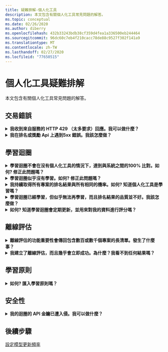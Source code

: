 ```yaml
---
title: 疑難排解-個人化工具
description: 本文包含有關個人化工具常見問題的解答。
ms.topic: conceptual
ms.date: 02/26/2020
ms.author: diberry
ms.openlocfilehash: 432b33243bdb38cf359d4fea1a336500eb244464
ms.sourcegitcommit: 96dc60c7eb4f210cacc78de88c9527f302f141a9
ms.translationtype: MT
ms.contentlocale: zh-TW
ms.lasthandoff: 02/27/2020
ms.locfileid: "77650515"
---
```

# <a name="personalizer-troubleshooting"></a>個人化工具疑難排解

本文包含有關個人化工具常見問題的解答。

## <a name="transaction-errors"></a>交易錯誤

<details>
<summary><b>我收到來自服務的 HTTP 429 （太多要求）回應。我可以做什麼？</b></summary>

**答**：如果您在建立個人化工具實例時選取了免費的價格層，則允許的排名要求數目會有配額限制。 檢查您的排名 API 的 API 呼叫率（在個人化工具資源 Azure 入口網站的 [計量] 窗格中），並調整定價層（在 [定價層] 窗格中），如果您的呼叫量預期會增加到所選定價層的閾值以外。

</details>

<details>
<summary><b>我在排名或獎勵 Api 上遇到5xx 錯誤。我該怎麼做？</b></summary>

**答**：這些問題應該是透明的。 如果他們繼續，請在個人化工具資源的 Azure 入口網站中，選取 [**支援 + 疑難排解**] 區段中的 [**新增支援要求**]，以連線支援。

</details>

## <a name="learning-loop"></a>學習迴圈

<details>
<summary>
<b>學習迴圈不會在沒有個人化工具的情況下，達到與系統之間的100% 比對。如何? 修正此問題嗎？</b></summary>

**答**：您無法透過學習迴圈達成目標的原因如下：
* 使用排名 API 呼叫傳送的功能不足
* 已傳送的功能中的 bug-例如將非匯總功能資料（例如時間戳記）傳送到排名 API
* 具有迴圈處理的 bug-例如，未傳送報酬資料給事件的獎勵 API

若要修正此問題，您必須變更傳送到迴圈的功能，或確定報酬是對排名回應品質的正確評估。

</details>

<details>
<summary>
<b>學習迴圈似乎沒有學習。如何? 修正此問題嗎？</b></summary>

**答**：學習迴圈需要數千個報酬電話，順位呼叫才會有效率地設定優先順序。

如果您不確定學習迴圈目前的行為，請執行[離線評估](concepts-offline-evaluation.md)，並套用已更正的學習原則。

</details>

<details>
<summary><b>我持續取得所有專案的排名結果與所有相同的機率。如何? 知道個人化工具是學習嗎？</b></summary>

**答**：當個人化工具剛啟動且具有_空白_模型，或當您重設個人化工具迴圈，而且您的模型仍在**模型更新頻率**期間內時，會在排名 API 結果中傳回相同的機率。

當新的更新期間開始時，會使用更新的模型，而您會看到機率變更。

</details>

<details>
<summary><b>學習迴圈已經學習，但似乎無法再學習，而且排名結果的品質並不好。我該怎麼做？</b></summary>

**答**：
* 請確定您已完成，並在該個人化工具資源（學習迴圈）的 Azure 入口網站中套用一個評估。
* 請確定所有報酬都已透過獎勵 API 傳送，並已處理。

</details>


<details>
<summary><b>如何? 知道學習迴圈會定期更新，並用來對我的資料進行評分嗎？</b></summary>

**答**：您可以在 Azure 入口網站的 [**模型與學習設定**] 頁面中，找到模型上次更新的時間。 如果您看到舊的時間戳記，很可能是因為您未傳送排名和報酬電話。 如果服務沒有傳入的資料，就不會更新學習。 如果您看到學習迴圈的更新頻率不足，您可以編輯迴圈的**模型更新頻率**。

</details>

## <a name="offline-evaluations"></a>離線評估

<details>
<summary><b>離線評估的功能重要性會傳回包含數百或數千個專案的長清單。發生了什麼事？</b></summary>

**答**：這通常是因為時間戳記、使用者識別碼或一些其他更精細的功能在中傳送。

</details>

<details>
<summary><b>我建立了離線評估，而且幾乎會立即成功。為什麼？我看不到任何結果嗎？</b></summary>

**答**：離線評估會在該時段內使用來自事件的定型模型資料。 如果您未在評估開始和結束時間的期間內傳送任何資料，則會在沒有任何結果的情況下完成。 藉由選取您知道已傳送至個人化工具之事件的時間範圍，以提交新的離線評估。

</details>


## <a name="learning-policy"></a>學習原則

<details>
<summary><b>如何? 匯入學習原則嗎？</b></summary>

**答**：深入瞭解[學習原則概念](concept-active-learning.md#understand-learning-policy-settings)，以及[如何](how-to-manage-model.md)套用新的學習原則。 如果您不想要選取學習原則，可以使用[離線評估](how-to-offline-evaluation.md)，根據您目前的事件來建議學習原則。

</details>

## <a name="security"></a>安全性

<details>
<summary><b>我的迴圈的 API 金鑰已遭入侵。我可以做什麼？</b></summary>

**答**：您可以在交換用戶端以使用其他金鑰之後，重新產生一個金鑰。 有兩個金鑰可讓您以延遲方式傳播金鑰，而不需要停機。 我們建議您在定期執行此動作，做為安全性措施。

</details>

## <a name="next-steps"></a>後續步驟

[設定模型更新頻率](how-to-settings.md#model-update-frequency)